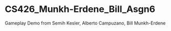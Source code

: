 # CS426_Munkh-Erdene_Bill_Asgn6
Gameplay Demo from Semih Kesler, Alberto Campuzano, Bill Munkh-Erdene
